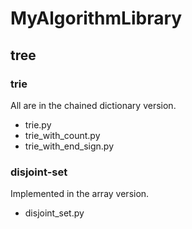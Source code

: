 # MyAlgorithmLibrary

## tree
### trie
All are in the chained dictionary version.
- trie.py
- trie_with_count.py
- trie_with_end_sign.py

### disjoint-set
Implemented in the array version.
- disjoint_set.py